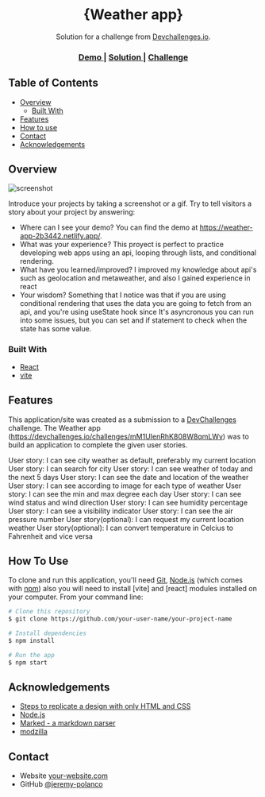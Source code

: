 <!-- Please update value in the {}  -->

<h1 align="center">{Weather app}</h1>

<div align="center">
   Solution for a challenge from  <a href="http://devchallenges.io" target="_blank">Devchallenges.io</a>.
</div>

<div align="center">
  <h3>
    <a href="https://{https://weather-app-2b3442.netlify.app/}">
      Demo
    </a>
    <span> | </span>
    <a href="https://{https://github.com/Jeremy-Polanco/wheater-app}">
      Solution
    </a>
    <span> | </span>
    <a href="https://devchallenges.io/challenges/mM1UIenRhK808W8qmLWv">
      Challenge
    </a>
  </h3>
</div>

<!-- TABLE OF CONTENTS -->

## Table of Contents

- [Overview](#overview)
  - [Built With](#built-with)
- [Features](#features)
- [How to use](#how-to-use)
- [Contact](#contact)
- [Acknowledgements](#acknowledgements)

<!-- OVERVIEW -->

## Overview

![screenshot](https://user-images.githubusercontent.com/85263988/160262539-2fd3766d-bc80-4c25-a4fb-7482778cff72.png)

Introduce your projects by taking a screenshot or a gif. Try to tell visitors a story about your project by answering:

- Where can I see your demo?
  You can find the demo at https://weather-app-2b3442.netlify.app/.
- What was your experience?
  This proyect is perfect to practice developing web apps using an api, looping through lists, and conditional rendering.
- What have you learned/improved?
  I improved my knowledge about api's such as geolocation and metaweather, and also I gained experience in react
- Your wisdom? 
  Something that I notice was that if you are using conditional rendering that uses the data you are going to fetch from an api, and you're using useState hook since
  It's asyncronous you can run into some issues, but you can set and if statement to check when the state has some value.

### Built With

<!-- This section should list any major frameworks that you built your project using. Here are a few examples.-->

- [React](https://reactjs.org/)
- [vite](https://vitejs.dev/)

## Features

<!-- List the features of your application or follow the template. Don't share the figma file here :) -->

This application/site was created as a submission to a [DevChallenges](https://devchallenges.io/challenges) challenge. The Weather app (https://devchallenges.io/challenges/mM1UIenRhK808W8qmLWv) was to build an application to complete the given user stories.

User story: I can see city weather as default, preferably my current location
User story: I can search for city
User story: I can see weather of today and the next 5 days
User story: I can see the date and location of the weather
User story: I can see according to image for each type of weather
User story: I can see the min and max degree each day
User story: I can see wind status and wind direction
User story: I can see humidity percentage
User story: I can see a visibility indicator
User story: I can see the air pressure number
User story(optional): I can request my current location weather
User story(optional): I can convert temperature in Celcius to Fahrenheit and vice versa

## How To Use

<!-- Example: -->

To clone and run this application, you'll need [Git](https://git-scm.com), [Node.js](https://nodejs.org/en/download/) (which comes with [npm](http://npmjs.com)) also you will need to install [vite] and [react] modules installed on your computer. From your command line:

```bash
# Clone this repository
$ git clone https://github.com/your-user-name/your-project-name

# Install dependencies
$ npm install

# Run the app
$ npm start
```

## Acknowledgements

<!-- This section should list any articles or add-ons/plugins that helps you to complete the project. This is optional but it will help you in the future. For example: -->

- [Steps to replicate a design with only HTML and CSS](https://devchallenges-blogs.web.app/how-to-replicate-design/)
- [Node.js](https://nodejs.org/)
- [Marked - a markdown parser](https://github.com/chjj/marked)
- [modzilla](https://developer.mozilla.org/es)

## Contact

- Website [your-website.com](https://{your-web-site-link})
- GitHub [@jeremy-polanco](https://{github.com/your-usermame})
